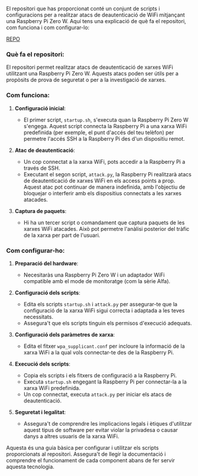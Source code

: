 El repositori que has proporcionat conté un conjunt de scripts i configuracions per a realitzar atacs de deautenticació de WiFi mitjançant una Raspberry Pi Zero W. Aquí tens una explicació de què fa el repositori, com funciona i com configurar-lo:

[REPO](https://github.com/ShlomiRex/wifi-deauth-rpi-wardrive/blob/master/wpa_supplicant_hotspot.conf)

### Què fa el repositori:

El repositori permet realitzar atacs de deautenticació de xarxes WiFi utilitzant una Raspberry Pi Zero W. Aquests atacs poden ser útils per a propòsits de prova de seguretat o per a la investigació de xarxes.

### Com funciona:

1. **Configuració inicial**:
   - El primer script, `startup.sh`, s'executa quan la Raspberry Pi Zero W s'engega. Aquest script connecta la Raspberry Pi a una xarxa WiFi predefinida (per exemple, el punt d'accés del teu telèfon) per permetre l'accés SSH a la Raspberry Pi des d'un dispositiu remot.

2. **Atac de deautenticació**:
   - Un cop connectat a la xarxa WiFi, pots accedir a la Raspberry Pi a través de SSH.
   - Executant el segon script, `attack.py`, la Raspberry Pi realitzarà atacs de deautenticació de xarxes WiFi en els access points a prop. Aquest atac pot continuar de manera indefinida, amb l'objectiu de bloquejar o interferir amb els dispositius connectats a les xarxes atacades.

3. **Captura de paquets**:
   - Hi ha un tercer script o comandament que captura paquets de les xarxes WiFi atacades. Això pot permetre l'anàlisi posterior del tràfic de la xarxa per part de l'usuari.

### Com configurar-ho:

1. **Preparació del hardware**:
   - Necesitaràs una Raspberry Pi Zero W i un adaptador WiFi compatible amb el mode de monitoratge (com la sèrie Alfa).

2. **Configuració dels scripts**:
   - Edita els scripts `startup.sh` i `attack.py` per assegurar-te que la configuració de la xarxa WiFi sigui correcta i adaptada a les teves necessitats.
   - Assegura't que els scripts tinguin els permisos d'execució adequats.

3. **Configuració dels paràmetres de xarxa**:
   - Edita el fitxer `wpa_supplicant.conf` per incloure la informació de la xarxa WiFi a la qual vols connectar-te des de la Raspberry Pi.

4. **Execució dels scripts**:
   - Copia els scripts i els fitxers de configuració a la Raspberry Pi.
   - Executa `startup.sh` engegant la Raspberry Pi per connectar-la a la xarxa WiFi predefinida.
   - Un cop connectat, executa `attack.py` per iniciar els atacs de deautenticació.

5. **Seguretat i legalitat**:
   - Assegura't de comprendre les implicacions legals i ètiques d'utilitzar aquest tipus de software per evitar violar la privadesa o causar danys a altres usuaris de la xarxa WiFi.

Aquesta és una guia bàsica per configurar i utilitzar els scripts proporcionats al repositori. Assegura't de llegir la documentació i comprendre el funcionament de cada component abans de fer servir aquesta tecnologia.
